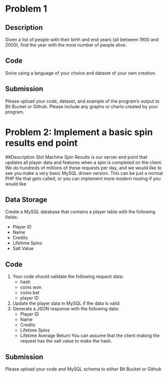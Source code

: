# Problem 1
## Description
Given a list of people with their birth and end years (all between 1900 and 2000), find the year with the most number of people alive.
## Code
Solve using a language of your choice and dataset of your own creation.
## Submission

Please upload your code, dataset, and example of the program’s output to Bit Bucket or Github. Please include any graphs or charts created by your program.


# Problem 2: Implement a basic spin results end point
##Description
Slot Machine Spin Results is our server end point that updates all player data and features when a spin is completed on the client. We do hundreds of millions of these requests per day, and we would like to see you make a very basic MySQL driven version.
This can be just a normal PHP file that gets called, or you can implement more modern routing if you would like
## Data Storage
Create a MySQL database that contains a player table with the following fields:
* Player ID
* Name
* Credits
* Lifetime Spins
* Salt Value
## Code
1. Your code should validate the following request data:
    * hash
    * coins won
    * coins bet
    * player ID
1. Update the player data in MySQL if the data is valid
1. Generate a JSON response with the following data:
    * Player ID
    * Name
    * Credits
    * Lifetime Spins
    * Lifetime Average Return
You can assume that the client making the request has the salt value to make the hash.
## Submission
Please upload your code and MySQL schema to either Bit Bucket or Github